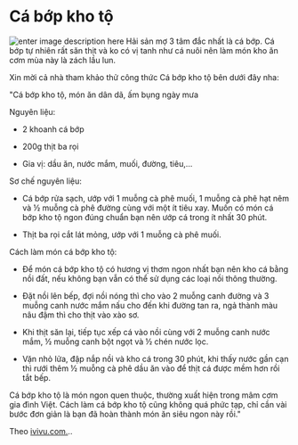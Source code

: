 # Cá bớp kho tộ
![enter image description here](https://scontent.fsgn2-1.fna.fbcdn.net/v/t1.0-9/127577340_167361365081992_8845587556373397060_n.jpg?_nc_cat=105&ccb=2&_nc_sid=8bfeb9&_nc_ohc=XG_QzrREfQ0AX_FQzW4&_nc_ht=scontent.fsgn2-1.fna&oh=14803c07f612a2d21fa4f80c2572f5ca&oe=5FF7C6BB)
Hải sản mợ 3 tâm đắc nhất là cá bớp. Cá bớp tự nhiên rất săn thịt và ko có vị tanh như cá nuôi nên làm món kho ăn cơm mùa này là zách lầu lun.

Xin mời cả nhà tham khảo thử công thức Cá bớp kho tộ bên dưới đây nha:

"Cá bớp kho tộ, món ăn dân dã, ấm bụng ngày mưa

Nguyên liệu:

- 2 khoanh cá bớp

- 200g thịt ba rọi

- Gia vị: dầu ăn, nước mắm, muối, đường, tiêu,…

Sơ chế nguyên liệu:

- Cá bớp rửa sạch, ướp với 1 muỗng cà phê muối, 1 muỗng cà phê hạt nêm và ½ muỗng cà phê đường cùng với một ít tiêu xay. Muốn có món cá bớp kho tộ ngon đúng chuẩn bạn nên ướp cá trong ít nhất 30 phút.

- Thịt ba rọi cắt lát mỏng, ướp với 1 muỗng cà phê muối.

Cách làm món cá bớp kho tộ:

- Để món cá bớp kho tộ có hương vị thơm ngon nhất bạn nên kho cá bằng nồi đất, nếu không bạn vẫn có thể sử dụng các loại nồi thông thường.

- Đặt nồi lên bếp, đợi nồi nóng thì cho vào 2 muỗng canh đường và 3 muỗng canh nước mắm nấu cho đến khi đường tan ra, ngả thành màu nâu đậm thì cho thịt vào xào sơ.

- Khi thịt săn lại, tiếp tục xếp cá vào nồi cùng với 2 muỗng canh nước mắm, ½ muỗng canh bột ngọt và ½ chén nước lọc.

- Vặn nhỏ lửa, đập nắp nồi và kho cá trong 30 phút, khi thấy nước gần cạn thì rưới thêm ½ muỗng cà phê dầu ăn vào để thịt cá được mềm hơn rồi tắt bếp.

Cá bớp kho tộ là món ngon quen thuộc, thường xuất hiện trong mâm cơm gia đình Việt. Cách làm cá bớp kho tộ cũng không quá phức tạp, chỉ cần vài bước đơn giản là bạn đã hoàn thành món ăn siêu ngon này rồi."

Theo [ivivu.com.](http://ivivu.com/?fbclid=IwAR1PpUnXLSlFKN3KpynXM8fNN8chRjJ8dLxu68B9dCWG9erixuzYWZWripI)..